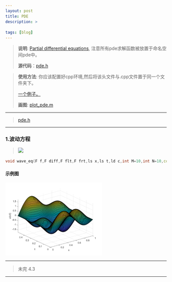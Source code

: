 ```yaml
---
layout: post
title: PDE
description: >
  
tags: [blog]
---
```


>**说明**: [Partial differential equations](https://github.com/SekaiGao/PDE),
>注意所有pde求解函数被放置于命名空间pde中。
>
>**源代码**：[pde.h](https://github.com/SekaiGao/PDE/blob/main/pde.h)

>**使用方法**: 你应该配置好cpp环境,然后将该头文件与.cpp文件置于同一个文件夹下。
>
>[一个例子。](https://github.com/SekaiGao/PDE/blob/main/example.cpp)
>
>**画图**: [plot_pde.m](https://github.com/SekaiGao/PDE/blob/main/plot_pde.m)

***
>[pde.h](https://github.com/SekaiGao/PDE/blob/main/pde.h)

***

### 1.波动方程

>![](https://latex.codecogs.com/svg.image?\frac{\partial^2&space;u}{\partial&space;t^2}=c^2\frac{\partial^2&space;u}{\partial&space;x^2})

```cpp
void wave_eq(F f,F diff,F flt,F frt,ls x,ls t,ld c,int M=10,int N=10,const char*file="wave.csv")
```
#### 示例图
<!-- >![](https://github.com/SekaiGao/PDE/blob/main/h100k200.png) -->
<img src=https://github.com/SekaiGao/PDE/blob/main/h100k200.png width=60% />

***
>未完 4.3

***
